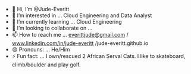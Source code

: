 - 👋 Hi, I’m @Jude-Everitt
- 👀 I’m interested in ... Cloud Engineering and Data Analyst
- 🌱 I’m currently learning ... Cloud Engineering
- 💞️ I’m looking to collaborate on ...
- 📫 How to reach me ... everittjude@gmail.com / www.linkedin.com/in/jude-everitt /jude-everitt.github.io
- 😄 Pronouns: ... He/Him
- ⚡ Fun fact: ... I own/rescued 2 African Serval Cats. I like to skateboard, climb/boulder and play golf. 
